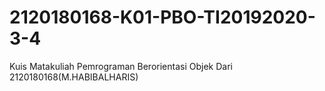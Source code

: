 # 2120180168-K01-PBO-TI20192020-3-4
Kuis Matakuliah Pemrograman Berorientasi Objek Dari 2120180168(M.HABIBALHARIS) 
